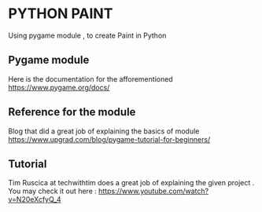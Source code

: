 # PYTHON PAINT 

Using pygame module , to create Paint in Python 

## Pygame module

Here is the documentation for the afforementioned https://www.pygame.org/docs/

## Reference for the module

Blog that did a great job of explaining the basics of module https://www.upgrad.com/blog/pygame-tutorial-for-beginners/

## Tutorial

Tim Ruscica at techwithtim does a great job of explaining the given project . You may check it out here :
https://www.youtube.com/watch?v=N20eXcfyQ_4
